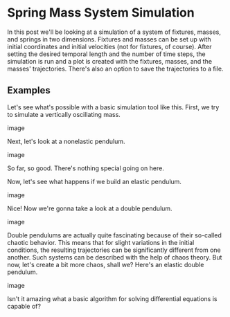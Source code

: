 # Spring Mass System Simulation

In this post we'll be looking at a simulation of a system of fixtures, masses, and springs in two dimensions. Fixtures and masses can be set up with initial coordinates and initial velocities (not for fixtures, of course). After setting the desired temporal length and the number of time steps, the simulation is run and a plot is created with the fixtures, masses, and the masses' trajectories. There's also an option to save the trajectories to a file.


## Examples

Let's see what's possible with a basic simulation tool like this. First, we try to simulate a vertically oscillating mass.

image

Next, let's look at a nonelastic pendulum.

image

So far, so good. There's nothing special going on here.

Now, let's see what happens if we build an elastic pendulum.

image

Nice! Now we're gonna take a look at a double pendulum.

image

Double pendulums are actually quite fascinating because of their so-called chaotic behavior. This means that for slight variations in the initial conditions, the resulting trajectories can be significantly different from one another. Such systems can be described with the help of chaos theory. But now, let's create a bit more chaos, shall we? Here's an elastic double pendulum.

image

Isn't it amazing what a basic algorithm for solving differential equations is capable of?
